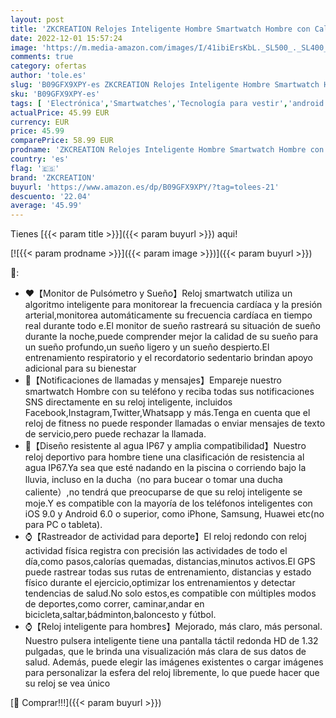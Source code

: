 ```yaml
---
layout: post
title: 'ZKCREATION Relojes Inteligente Hombre Smartwatch Hombre con Calorías Monitor Pulsómetro Podómetro Cronometro Monitor de Sueño Pulsera de Actividad Relojes Deportivos Hombre para Android iOS Negro '
date: 2022-12-01 15:57:24
image: 'https://m.media-amazon.com/images/I/41ibiErsKbL._SL500_._SL400_.jpg'
comments: true
category: ofertas
author: 'tole.es'
slug: 'B09GFX9XPY-es ZKCREATION Relojes Inteligente Hombre Smartwatch Hombre...'
sku: 'B09GFX9XPY-es'
tags: [ 'Electrónica','Smartwatches','Tecnología para vestir','android','zkcreation','🇪🇸', ]
actualPrice: 45.99 EUR
currency: EUR
price: 45.99
comparePrice: 58.99 EUR
prodname: 'ZKCREATION Relojes Inteligente Hombre Smartwatch Hombre con Calorías Monitor Pulsómetro Podómetro Cronometro Monitor de Sueño Pulsera de Actividad Relojes Deportivos Hombre para Android iOS Negro '
country: 'es'
flag: '🇪🇸'
brand: 'ZKCREATION'
buyurl: 'https://www.amazon.es/dp/B09GFX9XPY/?tag=tolees-21'
descuento: '22.04'
average: '45.99'
---
```


Tienes [{{< param title >}}]({{< param buyurl >}}) aqui!

[![{{< param prodname >}}]({{< param image >}})]({{< param buyurl >}})

🔎:

- ❤️【Monitor de Pulsómetro y Sueño】Reloj smartwatch utiliza un algoritmo inteligente para monitorear la frecuencia cardíaca y la presión arterial,monitorea automáticamente su frecuencia cardíaca en tiempo real durante todo e.El monitor de sueño rastreará su situación de sueño durante la noche,puede comprender mejor la calidad de su sueño para un sueño profundo,un sueño ligero y un sueño despierto.El entrenamiento respiratorio y el recordatorio sedentario brindan apoyo adicional para su bienestar
- 💌【Notificaciones de llamadas y mensajes】Empareje nuestro smartwatch Hombre con su teléfono y reciba todas sus notificaciones SNS directamente en su reloj inteligente, incluidos Facebook,Instagram,Twitter,Whatsapp y más.Tenga en cuenta que el reloj de fitness no puede responder llamadas o enviar mensajes de texto de servicio,pero puede rechazar la llamada.
- 📱【Diseño resistente al agua IP67 y amplia compatibilidad】Nuestro reloj deportivo para hombre tiene una clasificación de resistencia al agua IP67.Ya sea que esté nadando en la piscina o corriendo bajo la lluvia, incluso en la ducha（no para bucear o tomar una ducha caliente）,no tendrá que preocuparse de que su reloj inteligente se moje.Y es compatible con la mayoría de los teléfonos inteligentes con iOS 9.0 y Android 6.0 o superior, como iPhone, Samsung, Huawei etc(no para PC o tableta).
- ⌚【Rastreador de actividad para deporte】El reloj redondo con reloj actividad física registra con precisión las actividades de todo el día,como pasos,calorías quemadas, distancias,minutos activos.El GPS puede rastrear todas sus rutas de entrenamiento, distancias y estado físico durante el ejercicio,optimizar los entrenamientos y detectar tendencias de salud.No solo estos,es compatible con múltiples modos de deportes,como correr, caminar,andar en bicicleta,saltar,bádminton,baloncesto y fútbol.
- ⌚【Reloj inteligente para hombres】Mejorado, más claro, más personal. Nuestro pulsera inteligente tiene una pantalla táctil redonda HD de 1.32 pulgadas, que le brinda una visualización más clara de sus datos de salud. Además, puede elegir las imágenes existentes o cargar imágenes para personalizar la esfera del reloj libremente, lo que puede hacer que su reloj se vea único

[🛒 Comprar!!!]({{< param buyurl >}})
